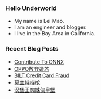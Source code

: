 ### Hello Underworld

- My name is Lei Mao.
- I am an engineer and blogger.
- I live in the Bay Area in California.


### Recent Blog Posts

<!-- BLOG-POST-LIST:START -->
- [Contribute To ONNX](https://leimao.github.io/blog/Contribute-To-ONNX/)
- [OPPO放弃造芯](https://leimao.github.io/essay/OPPO%E6%94%BE%E5%BC%83%E9%80%A0%E8%8A%AF/)
- [BILT Credit Card Fraud](https://leimao.github.io/blog/BILT-Credit-Card-Fraud/)
- [莫兰特持枪](https://leimao.github.io/essay/%E8%8E%AB%E5%85%B0%E7%89%B9%E6%8C%81%E6%9E%AA/)
- [汉堡王蜘蛛侠皇堡](https://leimao.github.io/essay/%E6%B1%89%E5%A0%A1%E7%8E%8B%E8%9C%98%E8%9B%9B%E4%BE%A0%E7%9A%87%E5%A0%A1/)
<!-- BLOG-POST-LIST:END -->
